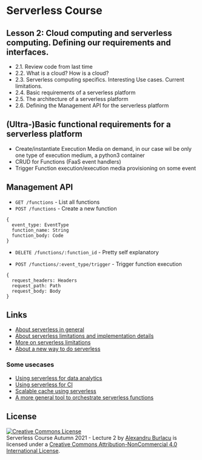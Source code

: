 # Serverless Course

## Lesson 2: Cloud computing and serverless computing. Defining our requirements and interfaces.
- 2.1. Review code from last time
- 2.2. What is a cloud? How is a cloud?
- 2.3. Serverless computing specifics. Interesting Use cases. Current limitations.
- 2.4. Basic requirements of a serverless platform
- 2.5. The architecture of a serverless platform
- 2.6. Defining the Management API for the serverless platform

## (Ultra-)Basic functional requirements for a serverless platform

- Create/instantiate Execution Media on demand, in our case wil be only one type of execution medium, a python3 container
- CRUD for Functions (FaaS event handlers)
- Trigger Function execution/execution media provisioning on some event


## Management API

- `GET /functions` - List all functions
- `POST /functions` - Create a new function
```
{
  event_type: EventType
  function_name: String
  function_body: Code
}
```

- `DELETE /functions/:function_id` - Pretty self explanatory

- `POST /functions/:event_type/trigger` - Trigger function execution
```
{
  request_headers: Headers
  request_path: Path
  request_body: Body
}
```


## Links

- [About serverless in general](https://martinfowler.com/articles/serverless.html)
- [About serverless limitations and implementation details](https://www.infoq.com/articles/serverless-internals/)
- [More on serverless limitations](https://blog.acolyer.org/2019/01/14/serverless-computing-one-step-forward-two-steps-back/)
- [About a new way to do serverless](https://blog.acolyer.org/2020/02/07/cloudburst/)

### Some usecases
- [Using serverless for data analytics](http://pywren.io/)
- [Using serverless for CI](https://hichaelmart.medium.com/lambci-4c3e29d6599b)
- [Scalable cache using serverless](https://www.usenix.org/system/files/fast20-wang_ao.pdf)
- [A more general tool to orchestrate serverless functions](https://cs.stanford.edu/~matei/papers/2019/usenix_atc_gg.pdf)

## License

<a rel="license" href="http://creativecommons.org/licenses/by-nc/4.0/"><img alt="Creative Commons License" style="border-width:0" src="https://i.creativecommons.org/l/by-nc/4.0/88x31.png" /></a><br /><span xmlns:dct="http://purl.org/dc/terms/" href="http://purl.org/dc/dcmitype/Collection" property="dct:title" rel="dct:type">Serverless Course Autumn 2021 - Lecture 2</span> by <a xmlns:cc="http://creativecommons.org/ns#" href="alexandruburlacu.github.io" property="cc:attributionName" rel="cc:attributionURL">Alexandru Burlacu</a> is licensed under a <a rel="license" href="http://creativecommons.org/licenses/by-nc/4.0/">Creative Commons Attribution-NonCommercial 4.0 International License</a>.
